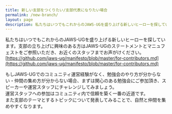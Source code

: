 ```yaml
---
title: 新しい支部をつくりたい/支部代表になりたい場合
permalink: /new-branch/
layout: page
description: 私たちはいつでもこれからのJAWS-UGを盛り上げる新しいヒーローを探しています。支部の立ち上げに興味のある方はJAWS-UGのステートメントとマニュフェストをご参照いただき、お近くのスタッフまでお声がけください。
---
```


私たちはいつでもこれからのJAWS-UGを盛り上げる新しいヒーローを探しています。支部の立ち上げに興味のある方はJAWS-UGのステートメントとマニュフェストをご参照いただき、お近くのスタッフまでお声がけください。  
[https://github.com/jaws-ug/manifesto/blob/master/for-contributors.md](https://github.com/jaws-ug/manifesto/blob/master/for-contributors.md)

もしJAWS-UGでのコミュニティ運営経験がなく、勉強会のやり方が分からない・仲間の集め方が分からない場合、まずは関心のある勉強会にご参加頂き、スピーカーや運営スタッフにチャレンジしてみましょう。  
運営スタッフへの参加はコミュニティ内で信頼を築く一番の近道です。  
また支部のテーマとするトピックについて発表してみることで、自然と仲間を集めやすくなります。